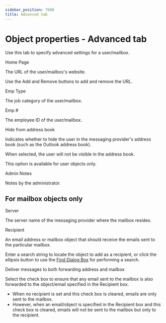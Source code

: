 ```yaml
---
sidebar_position: 7608
title: Advanced tab
---
```


# Object properties - Advanced tab

Use this tab to specify advanced settings for a user/mailbox.

Home Page

The URL of the user/mailbox's website.

Use the Add and Remove buttons to add and remove the URL.

Emp Type

The job category of the user/mailbox.

Emp #

The employee ID of the user/mailbox.

Hide from address book

Indicates whether to hide the user in the messaging provider's address book (such as the Outlook address book).

When selected, the user will not be visible in the address book.

This option is available for user objects only.

Admin Notes

Notes by the administrator.

## For mailbox objects only

Server

The server name of the messaging provider where the mailbox resides.

Recipient

An email address or mailbox object that should receive the emails sent to the particular mailbox.

Enter a search string to locate the object to add as a recipient, or click the ellipsis button to use the [Find Dialog Box](../../../Search/Find "Find dialog box") for performing a search.

Deliver messages to both forwarding address and mailbox

Select the check box to ensure that any email sent to the mailbox is also forwarded to the object/email specified in the Recipient box.

* When no recipient is set and this check box is cleared, emails are only sent to the mailbox.
* However, when an email/object is specified in the Recipient box and this check box is cleared, emails will not be sent to the mailbox but only to the recipient.